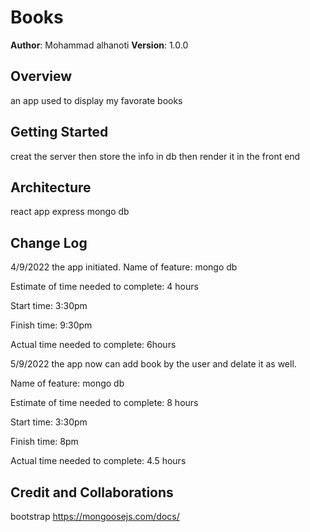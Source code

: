 # Books

**Author**: Mohammad alhanoti
**Version**: 1.0.0 

## Overview
an app used to display my favorate books

## Getting Started
creat the server then store the info in db then render it in the front end 

## Architecture
react app
express
mongo db

## Change Log
4/9/2022 the app initiated.
Name of feature: mongo db

Estimate of time needed to complete: 4 hours

Start time: 3:30pm

Finish time: 9:30pm

Actual time needed to complete: 6hours


5/9/2022 the app now can add book by the user and delate it as well.

Name of feature: mongo db

Estimate of time needed to complete: 8 hours

Start time: 3:30pm

Finish time: 8pm

Actual time needed to complete: 4.5 hours



## Credit and Collaborations

bootstrap
https://mongoosejs.com/docs/

